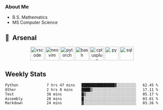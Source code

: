 ### About Me

- B.S. Mathematics
- MS Computer Science

<h2> 🚀 &nbsp;Arsenal</h2>

<p align="center">

<img src="https://cdn.jsdelivr.net/gh/devicons/devicon/icons/vscode/vscode-original.svg" alt="vscode" width="45" height="45"/>
<img src="https://cdn.jsdelivr.net/gh/devicons/devicon@latest/icons/neovim/neovim-original.svg" alt="neovim" width = "45" height = "45"/>
<img src="https://cdn.jsdelivr.net/gh/devicons/devicon@latest/icons/pytorch/pytorch-original.svg" alt="pytorch" width = "45" height = "45" />
          
<img src="https://cdn.jsdelivr.net/gh/devicons/devicon/icons/bash/bash-original.svg" alt="bash" width="45" height="45"/>
<img src="https://cdn.jsdelivr.net/gh/devicons/devicon@latest/icons/cplusplus/cplusplus-original.svg" alt="cplusplus" width = "45" height = "45"/>
<img src="https://cdn.jsdelivr.net/gh/devicons/devicon@latest/icons/python/python-plain.svg" alt="py" width = "45" height = "45" />

<img src="https://cdn.jsdelivr.net/gh/devicons/devicon@latest/icons/azuresqldatabase/azuresqldatabase-original.svg" alt="sql" width = "45" height = "45"/>
          
</p>

## Weekly Stats

<!--START_SECTION:waka-->

```txt
Python             7 hrs 47 mins   ███████████████▓░░░░░░░░░   62.45 %
Other              2 hrs 8 mins    ████▒░░░░░░░░░░░░░░░░░░░░   17.11 %
Text               38 mins         █▒░░░░░░░░░░░░░░░░░░░░░░░   05.17 %
Assembly           28 mins         █░░░░░░░░░░░░░░░░░░░░░░░░   03.81 %
Markdown           24 mins         ▓░░░░░░░░░░░░░░░░░░░░░░░░   03.26 %
```

<!--END_SECTION:waka-->

